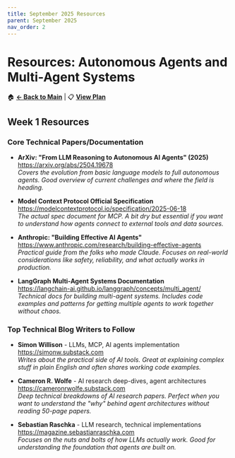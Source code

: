 ```yaml
---
title: September 2025 Resources
parent: September 2025
nav_order: 2
---
```


# Resources: Autonomous Agents and Multi-Agent Systems

🏠 **[← Back to Main](../index.md)** | 📋 **[View Plan](plan.md)**

## Week 1 Resources

### Core Technical Papers/Documentation

- **ArXiv: "From LLM Reasoning to Autonomous AI Agents" (2025)**  
  https://arxiv.org/abs/2504.19678  
  *Covers the evolution from basic language models to full autonomous agents. Good overview of current challenges and where the field is heading.*

- **Model Context Protocol Official Specification**  
  https://modelcontextprotocol.io/specification/2025-06-18  
  *The actual spec document for MCP. A bit dry but essential if you want to understand how agents connect to external tools and data sources.*

- **Anthropic: "Building Effective AI Agents"**  
  https://www.anthropic.com/research/building-effective-agents  
  *Practical guide from the folks who made Claude. Focuses on real-world considerations like safety, reliability, and what actually works in production.*

- **LangGraph Multi-Agent Systems Documentation**  
  https://langchain-ai.github.io/langgraph/concepts/multi_agent/  
  *Technical docs for building multi-agent systems. Includes code examples and patterns for getting multiple agents to work together without chaos.*

### Top Technical Blog Writers to Follow

- **Simon Willison** - LLMs, MCP, AI agents implementation  
  https://simonw.substack.com  
  *Writes about the practical side of AI tools. Great at explaining complex stuff in plain English and often shares working code examples.*

- **Cameron R. Wolfe** - AI research deep-dives, agent architectures  
  https://cameronrwolfe.substack.com  
  *Deep technical breakdowns of AI research papers. Perfect when you want to understand the "why" behind agent architectures without reading 50-page papers.*

- **Sebastian Raschka** - LLM research, technical implementations  
  https://magazine.sebastianraschka.com  
  *Focuses on the nuts and bolts of how LLMs actually work. Good for understanding the foundation that agents are built on.*
